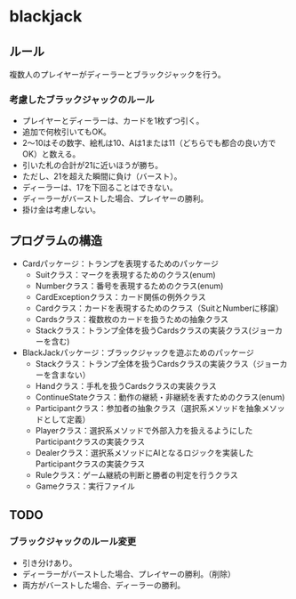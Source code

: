 # blackjack
## ルール
複数人のプレイヤーがディーラーとブラックジャックを行う。
### 考慮したブラックジャックのルール
 - プレイヤーとディーラーは、カードを1枚ずつ引く。
 - 追加で何枚引いてもOK。
 - 2～10はその数字、絵札は10、Aは1または11（どちらでも都合の良い方でOK）と数える。
 - 引いた札の合計が21に近いほうが勝ち。
 - ただし、21を超えた瞬間に負け（バースト）。
 - ディーラーは、17を下回ることはできない。
 - ディーラーがバーストした場合、プレイヤーの勝利。
 - 掛け金は考慮しない。

## プログラムの構造
- Cardパッケージ：トランプを表現するためのパッケージ
  - Suitクラス：マークを表現するためのクラス(enum)
  - Numberクラス：番号を表現するためのクラス(enum)
  - CardExceptionクラス：カード関係の例外クラス
  - Cardクラス：カードを表現するためのクラス（SuitとNumberに移譲）
  - Cardsクラス：複数枚のカードを扱うための抽象クラス
  - Stackクラス：トランプ全体を扱うCardsクラスの実装クラス(ジョーカーを含む)
- BlackJackパッケージ：ブラックジャックを遊ぶためのパッケージ
  - Stackクラス：トランプ全体を扱うCardsクラスの実装クラス（ジョーカーを含まない）
  - Handクラス：手札を扱うCardsクラスの実装クラス
  - ContinueStateクラス：動作の継続・非継続を表すためのクラス(enum)
  - Participantクラス：参加者の抽象クラス（選択系メソッドを抽象メソッドとして定義）
  - Playerクラス：選択系メソッドで外部入力を扱えるようにしたParticipantクラスの実装クラス
  - Dealerクラス：選択系メソッドにAIとなるロジックを実装したParticipantクラスの実装クラス
  - Ruleクラス：ゲーム継続の判断と勝者の判定を行うクラス
  - Gameクラス：実行ファイル
  
## TODO
### ブラックジャックのルール変更
 - 引き分けあり。
 - ディーラーがバーストした場合、プレイヤーの勝利。（削除）
 - 両方がバーストした場合、ディーラーの勝利。
